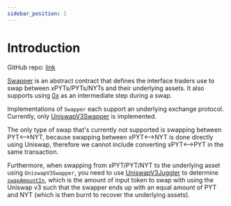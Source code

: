 ```yaml
---
sidebar_position: 1
---
```


# Introduction

GitHub repo: [link](https://github.com/timeless-fi/swapper)

[Swapper](./swapper) is an abstract contract that defines the interface traders use to swap between xPYTs/PYTs/NYTs and their underlying assets. It also supports using [0x](https://0x.org) as an intermediate step during a swap.

Implementations of `Swapper` each support an underlying exchange protocol. Currently, only [UniswapV3Swapper](./UniswapV3Swapper) is implemented.

The only type of swap that's currently not supported is swapping between PYT⟷NYT, because swapping between xPYT⟷NYT is done directly using Uniswap, therefore we cannot include converting xPYT⟷PYT in the same transaction.

Furthermore, when swapping from xPYT/PYT/NYT to the underlying asset using `UniswapV3Swapper`, you need to use [UniswapV3Juggler](./uniswapv3juggler) to determine [`swapAmountIn`](https://github.com/timeless-fi/swapper/blob/main/src/uniswap-v3/UniswapV3Swapper.sol#L279=), which is the amount of input token to swap with using the Uniswap v3 such that the swapper ends up with an equal amount of PYT and NYT (which is then burnt to recover the underlying assets).